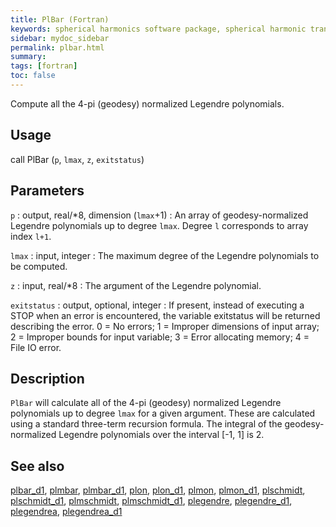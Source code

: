 ```yaml
---
title: PlBar (Fortran)
keywords: spherical harmonics software package, spherical harmonic transform, legendre functions, multitaper spectral analysis, fortran, Python, gravity, magnetic field
sidebar: mydoc_sidebar
permalink: plbar.html
summary:
tags: [fortran]
toc: false
---
```


Compute all the 4-pi (geodesy) normalized Legendre polynomials.

## Usage

call PlBar (`p`, `lmax`, `z`, `exitstatus`)

## Parameters

`p` : output, real/*8, dimension (`lmax`+1)
:   An array of geodesy-normalized Legendre polynomials up to degree `lmax`. Degree `l` corresponds to array index `l+1`.

`lmax` : input, integer
:   The maximum degree of the Legendre polynomials to be computed.

`z` : input, real/*8
:   The argument of the Legendre polynomial.

`exitstatus` : output, optional, integer
:   If present, instead of executing a STOP when an error is encountered, the variable exitstatus will be returned describing the error. 0 = No errors; 1 = Improper dimensions of input array; 2 = Improper bounds for input variable; 3 = Error allocating memory; 4 = File IO error.

## Description

`PlBar` will calculate all of the 4-pi (geodesy) normalized Legendre polynomials up to degree `lmax` for a given argument. These are calculated using a standard three-term recursion formula. The integral of the geodesy-normalized Legendre polynomials over the interval [-1, 1] is 2.

## See also

[plbar_d1](plbar_d1.html), [plmbar](plmbar.html), [plmbar_d1](plmbar_d1.html), [plon](plon.html), [plon_d1](plon_d1.html), [plmon](plmon.html), [plmon_d1](plmon_d1.html), [plschmidt](plschmidt.html), [plschmidt_d1](plschmidt_d1.html), [plmschmidt](plmschmidt.html), [plmschmidt_d1](plmschmidt_d1.html), [plegendre](plegendre.html), [plegendre_d1](plegendre_d1.html), [plegendrea](plegendrea.html), [plegendrea_d1](plegendrea_d1.html)

